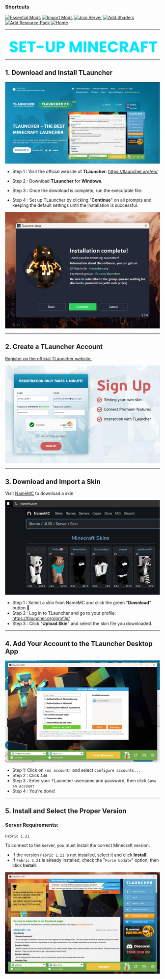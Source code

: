 ### Shortcuts

[![Essential Mods](https://img.shields.io/badge/Essential%20Mods-skyblue?style=for-the-badge&logoColor=gray)](https://drive.google.com/drive/u/0/folders/1expguYgTjUxkGpnMVZYCzMNWrF-VKAHP)
[![Import Mods](https://img.shields.io/badge/Import%20Mods-skyblue?style=for-the-badge&logoColor=gray)](import-mods.md)
[![Join Server](https://img.shields.io/badge/Join%20Server-skyblue?style=for-the-badge&logoColor=gray)](join-to-server.md)
[![Add Shaders](https://img.shields.io/badge/Add%20Shaders-skyblue?style=for-the-badge&logoColor=gray)](use-shaders.md)
[![Add Resource Pack](https://img.shields.io/badge/Add%20Resource%20Packs-skyblue?style=for-the-badge&logoColor=gray)](resourcepack.md)
[![Home](https://img.shields.io/badge/Home-white?style=for-the-badge&logoColor=gray)](../../README.md)

---

##

<div align="center"> <img src="../../assets/texts/setup-mc.png"> </div>

---

## 1. Download and Install TLauncher
<div align="center"> <img src="../../assets/images/setup-mc/visit tlauncher.jpg"> </div>

- Step 1 : Visit the official website of **TLauncher**: https://tlauncher.org/en/

- Step 2 : Download **TLauncher** for **Windows**.

- Step 3 : Once the download is complete, run the executable file.

- Step 4 : Set up TLauncher by clicking "**Continue**" on all prompts and keeping the default settings until the installation is successful.

<div align="center"> <img src="../../assets/images/setup-mc/tlauncher-setup6.jpg"> </div>

---

## 2. Create a TLauncher Account

[Register on the official TLauncher website.](https://tlauncher.org/en/reg/)

<div align="center"> <img src="../../assets/images/setup-mc/signup.jpg"> </div>

---

## 3. Download and Import a Skin 

Visit [NameMC](https://namemc.com/) to download a skin.
<div align="center"> <img src="../../assets/images/setup-mc/skin.jpg"> </div>

- Step 1 : Select a skin from NameMC and click the green "**Download**" button 🔽
- Step 2 : Log in to TLauncher and go to your profile: https://tlauncher.org/profile/
- Step 3 : Click "**Upload Skin**" and select the skin file you downloaded.

---

## 4. Add Your Account to the TLauncher Desktop App

<div align="center"> <img src="../../assets/images/setup-mc/add tlauncher account.jpg"> </div>

- Step 1: Click on `(no account)` and select `Configure accounts...`
- Step 2 : Click `Add`
- Step 3 : Enter your TLauncher username and password, then click `Save an account`
- Step 4 : You're done!

---

## 5. Install and Select the Proper Version

### **Server Requirements:**
`Fabric 1.21`

To connect to the server, you must install the correct Minecraft version.
- If the version `Fabric 1.21` is not installed, select it and click __Install__.
- If `Fabric 1.21` is already installed, check the "`Force Update`" option, then click __Install__.

<div align="center"> <img src="../../assets/images/setup-mc/force update.jpg"> </div>

##
